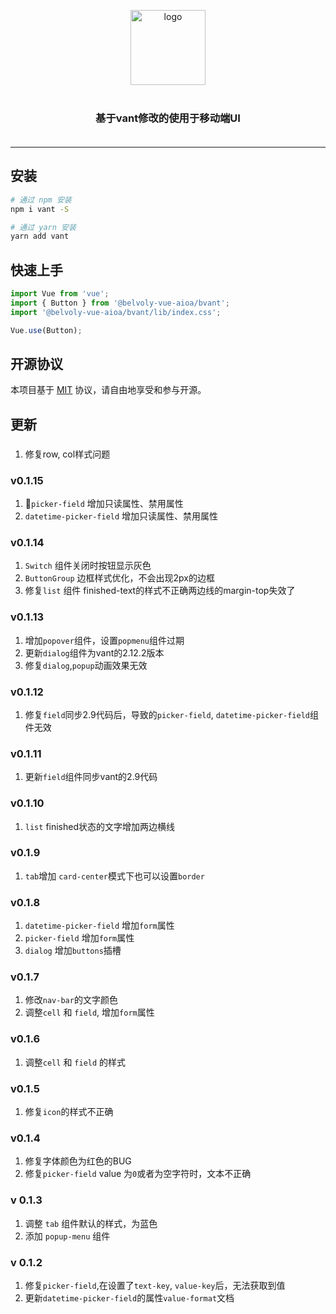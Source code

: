 <p align="center">
    <img alt="logo" src="https://img.yzcdn.cn/vant/logo.png" width="120" style="margin-bottom: 10px;">
</p>
<h3 align="center" style="margin: 30px 0 35px;">基于vant修改的使用于移动端UI</h3>

---

## 安装

```bash
# 通过 npm 安装
npm i vant -S

# 通过 yarn 安装
yarn add vant
```

## 快速上手

```js
import Vue from 'vue';
import { Button } from '@belvoly-vue-aioa/bvant';
import '@belvoly-vue-aioa/bvant/lib/index.css';

Vue.use(Button);
```

## 开源协议

本项目基于 [MIT](https://zh.wikipedia.org/wiki/MIT%E8%A8%B1%E5%8F%AF%E8%AD%89) 协议，请自由地享受和参与开源。


## 更新
### 
1. 修复row, col样式问题
### v0.1.15
1. `picker-field` 增加只读属性、禁用属性
2. `datetime-picker-field` 增加只读属性、禁用属性
### v0.1.14
1. `Switch` 组件关闭时按钮显示灰色
2. `ButtonGroup` 边框样式优化，不会出现2px的边框
3. 修复`list` 组件 finished-text的样式不正确两边线的margin-top失效了


### v0.1.13
1. 增加`popover`组件，设置`popmenu`组件过期
2. 更新`dialog`组件为vant的2.12.2版本
3. 修复`dialog`,`popup`动画效果无效
### v0.1.12
1. 修复`field`同步2.9代码后，导致的`picker-field`, `datetime-picker-field`组件无效

### v0.1.11
1. 更新`field`组件同步vant的2.9代码

### v0.1.10
1. `list` finished状态的文字增加两边横线

### v0.1.9
1. `tab`增加 `card-center`模式下也可以设置`border`

### v0.1.8
1. `datetime-picker-field` 增加`form`属性
2. `picker-field` 增加`form`属性
3. `dialog` 增加`buttons`插槽

### v0.1.7
1. 修改`nav-bar`的文字颜色
2. 调整`cell` 和 `field`, 增加`form`属性

### v0.1.6
1. 调整`cell` 和 `field` 的样式

### v0.1.5
1. 修复`icon`的样式不正确

### v0.1.4
1. 修复字体颜色为红色的BUG
2. 修复`picker-field` value 为`0`或者为空字符时，文本不正确

### v 0.1.3
1. 调整 `tab` 组件默认的样式，为蓝色
2. 添加 `popup-menu` 组件

### v 0.1.2
1. 修复`picker-field`,在设置了`text-key`, `value-key`后，无法获取到值
2. 更新`datetime-picker-field`的属性`value-format`文档